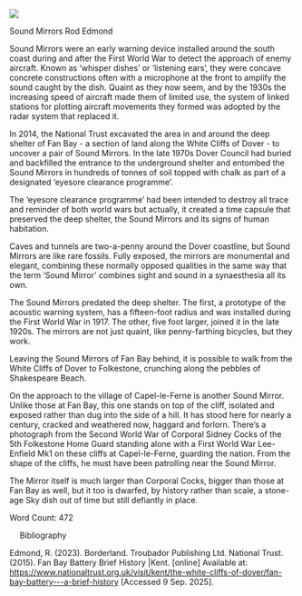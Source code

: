 <a href="https://www.kent-maps.online"><img src="https://kent-map.github.io/mdpress/juncture/ve-button.png"></a>
<param ve-config title="Kent Piers" author="Martin Easdown" layout="vtl" banner="https://stor.artstor.org/stor/d1087754-5201-4025-a7c8-2c8fec21d2f9">

<param ve-entity eid="Q179224" aliases="Dover">
<param ve-entity eid="Q1000312" aliases="Sandgate">


Sound Mirrors
Rod Edmond

Sound Mirrors were an early warning device installed around the south coast during and after the First World War to detect the approach of enemy aircraft. Known as ‘whisper dishes’ or ‘listening ears’, they were concave concrete constructions often with a microphone at the front to amplify the sound caught by the dish. Quaint as they now seem, and by the 1930s the increasing speed of aircraft made them of limited use, the system of linked stations for plotting aircraft movements they formed was adopted by the radar system that replaced it. 

In 2014, the National Trust excavated the area in and around the deep shelter of Fan Bay - a section of land along the White Cliffs of Dover - to uncover a pair of Sound Mirrors. In the late 1970s Dover Council had buried and backfilled the entrance to the underground shelter and entombed the Sound Mirrors in hundreds of tonnes of soil topped with chalk as part of a designated ‘eyesore clearance programme’.

The ‘eyesore clearance programme’ had been intended to destroy all trace and reminder of both world wars but actually, it created a time capsule that preserved the deep shelter, the Sound Mirrors and its signs of human habitation. 

Caves and tunnels are two-a-penny around the Dover coastline, but Sound Mirrors are like rare fossils. Fully exposed, the mirrors are monumental and elegant, combining these normally opposed qualities in the same way that the term ‘Sound Mirror’ combines sight and sound in a synaesthesia all its own. 

The Sound Mirrors predated the deep shelter. The first, a prototype of the acoustic warning system, has a fifteen-foot radius and was installed during the First World War in 1917. The other, five foot larger, joined it in the late 1920s. The mirrors are not just quaint, like penny-farthing bicycles, but they work.

Leaving the Sound Mirrors of Fan Bay behind, it is possible to walk from the White Cliffs of Dover to Folkestone, crunching along the pebbles of Shakespeare Beach.

On the approach to the village of Capel-le-Ferne is another Sound Mirror. Unlike those at Fan Bay, this one stands on top of the cliff, isolated and exposed rather than dug into the side of a hill. It has stood here for nearly a century, cracked and weathered now, haggard and forlorn. There’s a photograph from the Second World War of Corporal Sidney Cocks of the 5th Folkestone Home Guard standing alone with a First World War Lee-Enfield Mk1 on these cliffs at Capel-le-Ferne, guarding the nation. From the shape of the cliffs, he must have been patrolling near the Sound Mirror. 

The Mirror itself is much larger than Corporal Cocks, bigger than those at Fan Bay as well, but it too is dwarfed, by history rather than scale, a stone-age Sky dish out of time but still defiantly in place.

Word Count: 472

 
Bibliography

Edmond, R. (2023). Borderland. Troubador Publishing Ltd.
National Trust. (2015). Fan Bay Battery Brief History |Kent. [online] Available at: https://www.nationaltrust.org.uk/visit/kent/the-white-cliffs-of-dover/fan-bay-battery---a-brief-history [Accessed 9 Sep. 2025].



